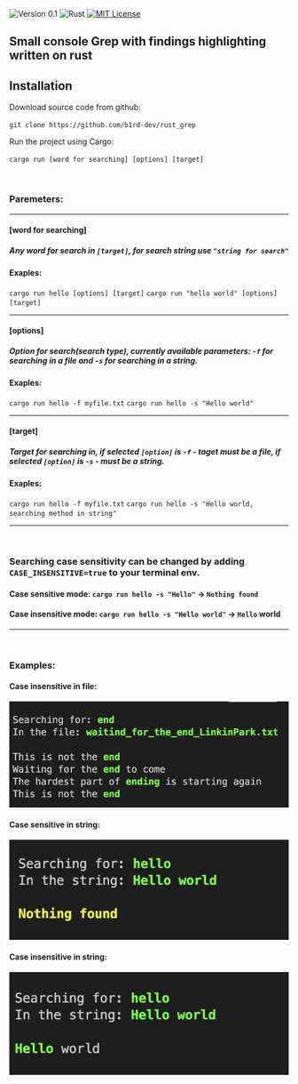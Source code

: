 ![Version 0.1](https://img.shields.io/badge/Version%200.1-FFC832?style=for-the-badge&logoColor=white)
![Rust](https://img.shields.io/badge/Rust-000?style=for-the-badge&logo=rust&logoColor=white)
[![MIT License](https://img.shields.io/badge/MIT%20License-004772?style=for-the-badge&logo=license&logoColor=white)](https://github.com/b1rd-dev/rust_grep/blob/main/LICENSE.md)

## Small console Grep with findings highlighting written on rust

## Installation

Download source code from github: 

`git clone https://github.com/b1rd-dev/rust_grep`

Run the project using Cargo:

`cargo run [word for searching] [options] [target]`

<br />

### Paremeters:

<hr/>

#### [word for searching]

##### Any word for search in `[target]`, for search string use `"string for search"`

#### Exaples:
`cargo run hello [options] [target]`
`cargo run "hello world" [options] [target]`

<hr/>

#### [options]

##### Option for search(search type), currently available parameters: `-f` for searching in a file and `-s` for searching in a string.

#### Exaples:
`cargo run hello -f myfile.txt`
`cargo run hello -s "Hello world"`

<hr/>

#### [target]

##### Target for searching in, if selected `[option]` is `-f` - taget must be a file, if selected `[option]` is `-s` - must be a string.

#### Exaples:
`cargo run hello -f myfile.txt`
`cargo run hello -s "Hello world, searching method in string"`

<hr/>

<br />

### Searching case sensitivity can be changed by adding `CASE_INSENSITIVE=true` to your terminal env.

#### Case sensitive mode: `cargo run hello -s "Hello"` -> `Nothing found`
#### Case insensitive mode: `cargo run hello -s "Hello world"` -> `Hello` world

<hr/>

<br />

### Examples:

#### Case insensitive in file:

![Case insesitive in file](https://github.com/b1rd-dev/rust_grep/blob/main/exaples/case_insensitive_in_file.png)

#### Case sensitive in string:

![Case sesitive in string](https://github.com/b1rd-dev/rust_grep/blob/main/exaples/case_sensitive_in_string.png)

#### Case insensitive in string:

![Case insesitive in string](https://github.com/b1rd-dev/rust_grep/blob/main/exaples/case_insensitive_in_string.png)
